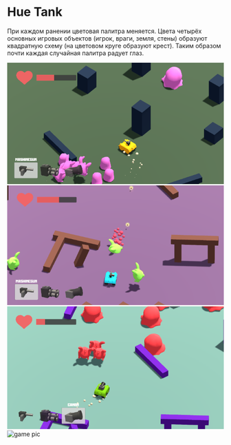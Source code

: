 # Hue Tank
При каждом ранении цветовая палитра меняется. Цвета четырёх основных игровых объектов (игрок, враги, земля, стены) образуют квадратную схему (на цветовом круге образуют крест). Таким образом почти каждая случайная палитра радует глаз.


<img src="/HueTank(Unity)/pics/tank1.PNG" alt="game pic"/>

<img src="/HueTank(Unity)/pics/tank2.PNG" alt="game pic"/>

<img src="/HueTank(Unity)/pics/tank3.PNG" alt="game pic"/>

<img src="/HueTank(Unity)/pics/tank.gif" alt="game pic"/>

